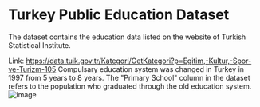 # Turkey Public Education Dataset
The dataset contains the education data listed on the website of Turkish Statistical Institute. 

Link: https://data.tuik.gov.tr/Kategori/GetKategori?p=Egitim,-Kultur,-Spor-ve-Turizm-105  Compulsary education system was changed in Turkey in 1997 from 5 years to 8 years. The "Primary School" column in the dataset refers to the population who graduated through the old education system.
![image](https://user-images.githubusercontent.com/23049955/185797252-02f00f3c-6f4f-406b-831d-796043ab8f2c.png)

